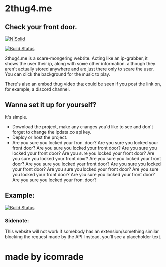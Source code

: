 # 2thug4.me
## Check your front door.

[![N|Solid](https://cdn.discordapp.com/attachments/916373361452544000/994025048232968192/do_you_feel_safe_in_your_own_house_.png)](https://en.wikipedia.org/wiki/Fearmongering)

[![Build Status](https://img.shields.io/badge/YOU%20ARE-NOT%20SAFE-critical)](https://en.wikipedia.org/wiki/Fearmongering)

2thug4.me is a scare-mongering website. Acting like an ip-grabber, it shows the user their ip, along with some other information.
although they aren't actually stored anywhere and are just there only to scare the user.
You can click the background for the music to play.

There's also an embed thug video that could be seen if you post the link on, for example, a discord channel.

## Wanna set it up for yourself?

It's simple.
- Download the project, make any changes you'd like to see and don't forget to change the ipdata.co api key.
- Deploy or host the project. 
- Are you sure you locked your front door? Are you sure you locked your front door? Are you sure you locked your front door? Are you sure you locked your front door? Are you sure you locked your front door? Are you sure you locked your front door? Are you sure you locked your front door? Are you sure you locked your front door? Are you sure you locked your front door? Are you sure you locked your front door? Are you sure you locked your front door? Are you sure you locked your front door? Are you sure you locked your front door? 

## Example:
[![Build Status](https://img.shields.io/badge/YOU%20ARE-NOT%20SAFE-critical)](https://en.wikipedia.org/wiki/Fearmongering)

### Sidenote:
This website will not work if somebody has an extension/something similar blocking the request made by the API. Instead, you'll see a placeholder text.

# made by icomrade

